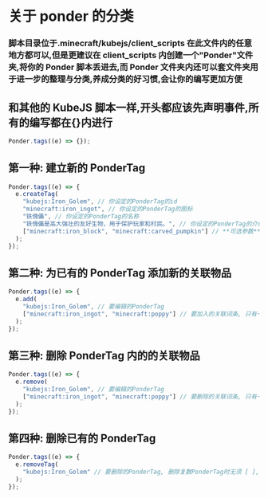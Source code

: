 # 关于 ponder 的分类

### 脚本目录位于.minecraft/kubejs/client_scripts 在此文件内的任意地方都可以,但是更建议在 client_scripts 内创建一个"Ponder"文件夹,将你的 Ponder 脚本丢进去,而 Ponder 文件夹内还可以套文件夹用于进一步的整理与分类,养成分类的好习惯,会让你的编写更加方便

## 和其他的 KubeJS 脚本一样,开头都应该先声明事件,所有的编写都在{}内进行

```js
Ponder.tags((e) => {});
```

## 第一种: 建立新的 PonderTag

```js
Ponder.tags((e) => {
  e.createTag(
    "kubejs:Iron_Golem", // 你设定的PonderTag的id
    "minecraft:iron_ingot", // 你设定的PonderTag的图标
    "铁傀儡", // 你设定的PonderTag的名称
    "铁傀儡是高大强壮的友好生物，用于保护玩家和村民。", // 你设定的PonderTag的介绍
    ["minecraft:iron_block", "minecraft:carved_pumpkin"] // **可选参数** 你设定的PonderTag的关联词条, 只有一个时也能不用 [ ]
  );
});
```

## 第二种: 为已有的 PonderTag 添加新的关联物品

```js
Ponder.tags((e) => {
  e.add(
    "kubejs:Iron_Golem", // 要编辑的PonderTag
    ["minecraft:iron_ingot", "minecraft:poppy"] // 要加入的关联词条, 只有一个时也能不用 [ ]
  );
});
```

## 第三种: 删除 PonderTag 内的的关联物品

```js
Ponder.tags((e) => {
  e.remove(
    "kubejs:Iron_Golem", // 要编辑的PonderTag
    ["minecraft:iron_ingot", "minecraft:poppy"] // 要删除的关联词条, 只有一个时也能不用 [ ]
  );
});
```

## 第四种: 删除已有的 PonderTag

```js
Ponder.tags((e) => {
  e.removeTag(
    "kubejs:Iron_Golem" // 要删除的PonderTag, 删除复数PonderTag时无须 [ ],  用逗号隔开PonderTag即可
  );
});
```
